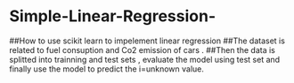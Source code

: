 # Simple-Linear-Regression-

##How to use scikit learn to impelement linear regression 
##The dataset is related to fuel consuption and Co2 emission of cars .
##Then the data is splitted into trainning and test sets , evaluate the model using test set
and finally use the model to predict the i=unknown value.
